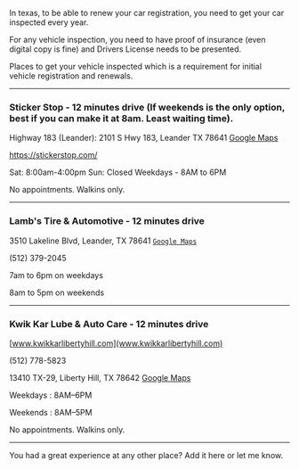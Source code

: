 In texas, to be able to renew your car registration, you need to get your car inspected every year.

 
For any vehicle inspection, you need to have proof of insurance (even digital copy is fine) and Drivers License needs to be presented.

Places to get your vehicle inspected which is a requirement for initial vehicle registration and renewals.

___
### Sticker Stop - 12 minutes drive (If weekends is the only option, best if you can make it at 8am. Least waiting time).

Highway 183 (Leander): 2101 S Hwy 183, Leander TX 78641 [Google Maps](https://goo.gl/maps/kYt9iEKpB8WG53XD7)

https://stickerstop.com/

Sat: 8:00am-4:00pm
Sun: Closed
Weekdays - 8AM to 6PM

No appointments. Walkins only.

___
### Lamb's Tire & Automotive - 12 minutes drive

3510 Lakeline Blvd, Leander, TX 78641 [`Google Maps`](https://goo.gl/maps/5bWbNRCJUar4sMJU7)

(512) 379-2045

7am to 6pm on weekdays

8am to 5pm on weekends

___
### Kwik Kar Lube & Auto Care - 12 minutes drive

[www.kwikkarlibertyhill.com](www.kwikkarlibertyhill.com)

(512) 778-5823

13410 TX-29, Liberty Hill, TX 78642 [Google Maps](https://goo.gl/maps/wtP6KQvYjFDjjk9w6)

Weekdays : 8AM–6PM

Weekends : 8AM–5PM

No appointments. Walkins only.

___

You had a great experience at any other place? Add it here or let me know.

